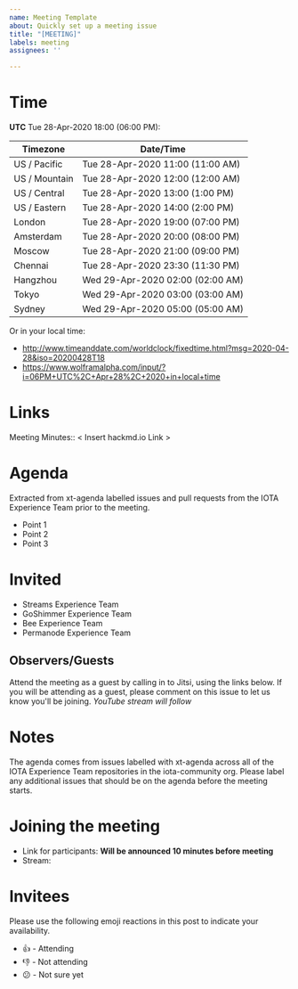 ```yaml
---
name: Meeting Template
about: Quickly set up a meeting issue
title: "[MEETING]"
labels: meeting
assignees: ''

---
```


# Time
**UTC** Tue 28-Apr-2020 18:00 (06:00 PM):

Timezone | Date/Time
-- | --
US / Pacific | Tue 28-Apr-2020 11:00 (11:00 AM)
US / Mountain | Tue 28-Apr-2020 12:00 (12:00 AM)
US / Central | Tue 28-Apr-2020 13:00 (1:00 PM)
US / Eastern | Tue 28-Apr-2020 14:00 (2:00 PM)
London | Tue 28-Apr-2020 19:00 (07:00 PM)
Amsterdam | Tue 28-Apr-2020 20:00 (08:00 PM)
Moscow | Tue 28-Apr-2020 21:00 (09:00 PM)
Chennai | Tue 28-Apr-2020 23:30 (11:30 PM)
Hangzhou | Wed 29-Apr-2020 02:00 (02:00 AM)
Tokyo | Wed 29-Apr-2020 03:00 (03:00 AM)
Sydney | Wed 29-Apr-2020 05:00 (05:00 AM)

Or in your local time:

* http://www.timeanddate.com/worldclock/fixedtime.html?msg=2020-04-28&iso=20200428T18
* https://www.wolframalpha.com/input/?i=06PM+UTC%2C+Apr+28%2C+2020+in+local+time

# Links

Meeting Minutes:: < Insert hackmd.io Link >

# Agenda

Extracted from xt-agenda labelled issues and pull requests from the IOTA Experience Team prior to the meeting.

* Point 1
* Point 2
* Point 3

# Invited

* Streams Experience Team
* GoShimmer Experience Team
* Bee Experience Team
* Permanode Experience Team

## Observers/Guests

Attend the meeting as a guest by calling in to Jitsi, using the links below. If you will be attending as a guest, please comment on this issue to let us know you'll be joining.
_YouTube stream will follow_

# Notes

The agenda comes from issues labelled with xt-agenda across all of the IOTA Experience Team repositories in the iota-community org. Please label any additional issues that should be on the agenda before the meeting starts.

# Joining the meeting

* Link for participants: **Will be announced 10 minutes before meeting**
* Stream: <TBA>

# Invitees

Please use the following emoji reactions in this post to indicate your
availability.

* :+1: - Attending
* :-1: - Not attending
* :confused: - Not sure yet
